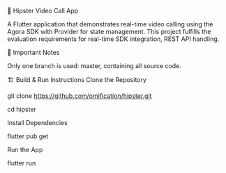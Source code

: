 📱 Hipster Video Call App

A Flutter application that demonstrates real-time video calling using the Agora SDK with Provider for state management.
This project fulfills the evaluation requirements for real-time SDK integration, REST API handling.

🧠 Important Notes

Only one branch is used: master, containing all source code.

🏗️ Build & Run Instructions
Clone the Repository

git clone https://github.com/omification/hipster.git

cd hipster

Install Dependencies

flutter pub get

Run the App

flutter run
